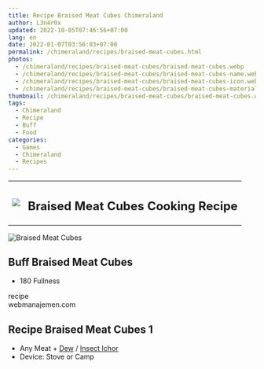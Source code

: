 ```yaml
---
title: Recipe Braised Meat Cubes Chimeraland
author: L3n4r0x
updated: 2022-10-05T07:46:56+07:00
lang: en
date: 2022-01-07T03:56:03+07:00
permalink: /chimeraland/recipes/braised-meat-cubes.html
photos:
  - /chimeraland/recipes/braised-meat-cubes/braised-meat-cubes.webp
  - /chimeraland/recipes/braised-meat-cubes/braised-meat-cubes-name.webp
  - /chimeraland/recipes/braised-meat-cubes/braised-meat-cubes-icon.webp
  - /chimeraland/recipes/braised-meat-cubes/braised-meat-cubes-material.webp
thumbnail: /chimeraland/recipes/braised-meat-cubes/braised-meat-cubes.webp
tags:
  - Chimeraland
  - Recipe
  - Buff
  - Food
categories:
  - Games
  - Chimeraland
  - Recipes
---
```


<section id="bootstrap-wrapper">
  <link
    rel="stylesheet"
    href="https://rawcdn.githack.com/dimaslanjaka/Web-Manajemen/bb6505ea081a75a7c845f65fb9d939276931c82f/css/bootstrap-4.5-wrapper.css"
  />
  <div class="row mb-2">
    <div class="col-md-12 mb-2">
      <table class="table" id="post-info">
        <tbody>
          <tr>
            <td>
              <img
                class="d-inline-block me-2"
                src="/chimeraland/recipes/braised-meat-cubes/braised-meat-cubes-icon.webp"
                width="auto"
                height="auto"
              />
            </td>
            <td><h1 class="fs-5">Braised Meat Cubes Cooking Recipe</h1></td>
          </tr>
        </tbody>
      </table>
    </div>
  </div>
  <div class="card mb-2">
    <div class="row g-0">
      <div class="col-sm-4 position-relative mb-2">
        <img
          src="/chimeraland/recipes/braised-meat-cubes/braised-meat-cubes-material.webp"
          class="card-img fit-cover w-100 h-100"
          alt="Braised Meat Cubes"
          data-fancybox="true"
        />
      </div>
      <div class="col-sm-8 mb-2">
        <div class="card-body">
          <h2 class="card-title fs-5">Buff Braised Meat Cubes</h2>
          <div class="card-text">
            <ul>
              <li>180 Fullness</li>
            </ul>
          </div>
          <span class="badge rounded-pill bg-dark text-white">recipe</span>
        </div>
        <div class="card-footer text-end text-muted">webmanajemen.com</div>
      </div>
    </div>
  </div>
  <div class="row mb-2">
    <div class="col-12 col-lg-6 recipe-item mb-2">
      <div class="card">
        <div class="card-body">
          <h2 class="card-title fs-5">Recipe Braised Meat Cubes 1</h2>
          <div class="card-text">
            <ul>
              <li>
                Any Meat<span> + </span
                ><a
                  class="text-decoration-none"
                  href="/chimeraland/materials/dew.html"
                  >Dew</a
                ><span> / </span
                ><a
                  class="text-decoration-none"
                  href="/chimeraland/materials/insect-ichor.html"
                  >Insect Ichor</a
                >
              </li>
              <li>Device: Stove or Camp</li>
            </ul>
          </div>
        </div>
      </div>
    </div>
  </div>
</section>